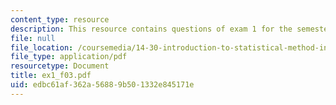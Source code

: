 ```yaml
---
content_type: resource
description: This resource contains questions of exam 1 for the semester, fall 2003.
file: null
file_location: /coursemedia/14-30-introduction-to-statistical-method-in-economics-spring-2006/edbc61af362a56889b501332e845171e_ex1_f03.pdf
file_type: application/pdf
resourcetype: Document
title: ex1_f03.pdf
uid: edbc61af-362a-5688-9b50-1332e845171e
---
```

